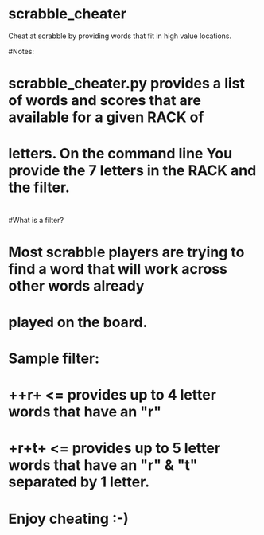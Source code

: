 # scrabble_cheater
Cheat at scrabble by providing words that fit in high value locations.

#Notes:
# scrabble_cheater.py provides a list of words and scores that are available for a given RACK of
# letters. On the command line You provide the 7 letters in the RACK and the filter.
#
#What is a filter?
# Most scrabble players are trying to find a word that will work across other words already
# played on the board.
# Sample filter:
#   ++r+   <= provides up to 4 letter words that have an "r"
#   +r+t+  <= provides up to 5 letter words that have an "r" & "t" separated by 1 letter.
#
# Enjoy cheating :-)
